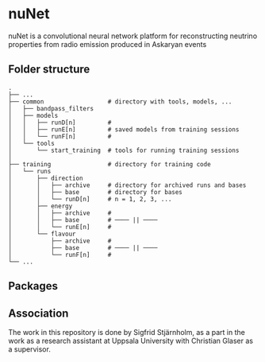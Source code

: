 # nuNet

nuNet is a convolutional neural network platform for reconstructing neutrino properties from radio emission produced in Askaryan events

## Folder structure

    .
    ├── ...
    ├── common                  # directory with tools, models, ...
    │   ├── bandpass_filters
    │   ├── models
    │   │   ├── runD[n]         #  
    │   │   ├── runE[n]         # saved models from training sessions
    │   │   └── runF[n]         #
    │   └── tools
    │       └── start_training  # tools for running training sessions
    │
    ├── training                # directory for training code
    │   └── runs                
    │       ├── direction       
    │       │   ├── archive     # directory for archived runs and bases
    │       │   ├── base        # directory for bases 
    │       │   └── runD[n]     # n = 1, 2, 3, ...
    │       ├── energy
    │       │   ├── archive     #      
    │       │   ├── base        # ──── || ────
    │       │   └── runE[n]     #      
    │       └── flavour
    │           ├── archive     #
    │           ├── base        # ──── || ────
    │           └── runF[n]     #
    └── ...


## Packages


## Association

The work in this repository is done by Sigfrid Stjärnholm, as a part in the work as a research assistant at Uppsala University with Christian Glaser as a supervisor.